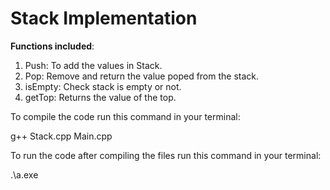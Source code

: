# Stack Implementation

**Functions included**:

1. Push: To add the values in Stack.
2. Pop: Remove and return the value poped from the stack.
3. isEmpty: Check stack is empty or not.
4. getTop: Returns the value of the top.


To compile the code run this command in your terminal:

g++ Stack.cpp Main.cpp 

To run the code after compiling the files run this command in your terminal:

.\a.exe
